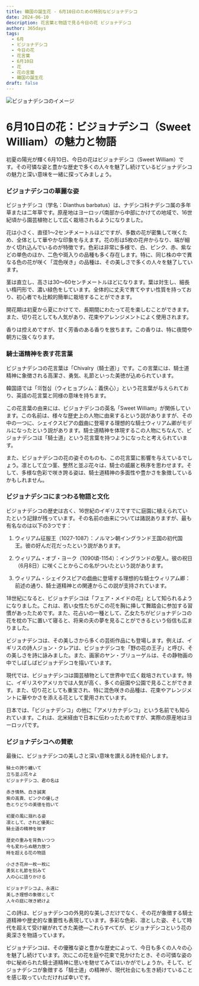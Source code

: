 ```yaml
---
title: 韓国の誕生花 - 6月10日のための特別なビジョナデシコ
date: 2024-06-10
description: 花言葉と物語で見る今日の花 ビジョナデシコ
author: 365days
tags:
  - 6月
  - ビジョナデシコ
  - 今日の花
  - 花言葉
  - 6月10日
  - 花
  - 花の言葉
  - 韓国の誕生花
draft: false
---
```




![ビジョナデシコのイメージ](https://cdn.pixabay.com/photo/2016/10/25/16/26/dianthus-1769322_1280.jpg#center#center)


# 6月10日の花：ビジョナデシコ（Sweet William）の魅力と物語

初夏の陽光が輝く6月10日、今日の花はビジョナデシコ（Sweet William）です。その可憐な姿と豊かな歴史で多くの人々を魅了し続けているビジョナデシコの魅力と深い意味を一緒に探ってみましょう。

### ビジョナデシコの華麗な姿

ビジョナデシコ（学名：Dianthus barbatus）は、ナデシコ科ナデシコ属の多年草または二年草です。原産地はヨーロッパ南部から中部にかけての地域で、16世紀頃から園芸植物として広く栽培されるようになりました。

花は小さく、直径1〜2センチメートルほどですが、多数の花が密集して咲くため、全体として華やかな印象を与えます。花の形は5枚の花弁からなり、端が細かく切れ込んでいるのが特徴です。色彩は非常に多様で、白、ピンク、赤、紫などの単色のほか、二色や斑入りの品種も多く存在します。特に、同じ株の中で異なる色の花が咲く「混色咲き」の品種は、その美しさで多くの人々を魅了しています。

茎は直立し、高さは30〜60センチメートルほどになります。葉は対生し、細長い楕円形で、濃い緑色をしています。全体的に丈夫で育てやすい性質を持っており、初心者でも比較的簡単に栽培することができます。

開花期は初夏から夏にかけてで、長期間にわたって花を楽しむことができます。また、切り花としても人気があり、花束やアレンジメントによく使用されます。

香りは控えめですが、甘く芳香のある香りを放ちます。この香りは、特に夜間や朝方に強くなります。

### 騎士道精神を表す花言葉

ビジョナデシコの花言葉は「Chivalry（騎士道）」です。この言葉には、騎士道精神に象徴される高潔さ、勇気、礼節といった美徳が込められています。

韓国語では「의협심（ウィヒョプシム：義侠心）」という花言葉が与えられており、英語の花言葉と同様の意味を持ちます。

この花言葉の由来には、ビジョナデシコの英名「Sweet William」が関係しています。この名前は、様々な歴史上の人物に由来するという説がありますが、その中の一つに、シェイクスピアの戯曲に登場する理想的な騎士ウィリアム卿がモデルになったという説があります。騎士道精神を体現するこの人物にちなんで、ビジョナデシコは「騎士道」という花言葉を持つようになったと考えられています。

また、ビジョナデシコの花の姿そのものも、この花言葉に影響を与えているでしょう。凛として立つ茎、整然と並ぶ花々は、騎士の威厳と秩序を思わせます。そして、多様な色彩で咲き誇る姿は、騎士道精神の多面性や豊かさを象徴しているかもしれません。

### ビジョナデシコにまつわる物語と文化

ビジョナデシコの歴史は古く、16世紀のイギリスですでに庭園に植えられていたという記録が残っています。その名前の由来については諸説ありますが、最も有名なのは以下の3つです：

1. ウィリアム征服王（1027-1087）：ノルマン朝イングランド王国の初代国王。彼の好んだ花だったという説があります。

2. ウィリアム・オブ・ヨーク（1090頃-1154）：イングランドの聖人。彼の祝日（6月8日）に咲くことからこの名がついたという説があります。

3. ウィリアム・シェイクスピアの戯曲に登場する理想的な騎士ウィリアム卿：前述の通り、騎士道精神との関連からこの説が支持されています。

18世紀になると、ビジョナデシコは「フェア・メイドの花」として知られるようになりました。これは、若い女性たちがこの花を胸に挿して舞踏会に参加する習慣があったためです。また、花占いの一種として、乙女たちがビジョナデシコの花を枕の下に置いて寝ると、将来の夫の夢を見ることができるという俗信も広まりました。

ビジョナデシコは、その美しさから多くの芸術作品にも登場します。例えば、イギリスの詩人ジョン・クレアは、ビジョナデシコを「野の花の王子」と呼び、その美しさを詩に詠みました。また、画家のヤン・ブリューゲルは、その静物画の中でしばしばビジョナデシコを描いています。

現代では、ビジョナデシコは園芸植物として世界中で広く栽培されています。特に、イギリスやアメリカでは人気が高く、多くの庭園や公園で見ることができます。また、切り花としても重宝され、特に混色咲きの品種は、花束やアレンジメントに華やかさを添える花として愛用されています。

日本では、「ビジョナデシコ」の他に「アメリカナデシコ」という名前でも知られています。これは、北米経由で日本に伝わったためですが、実際の原産地はヨーロッパです。

### ビジョナデシコへの賛歌

最後に、ビジョナデシコの美しさと深い意味を讃える詩を紹介します。

```
騎士の誇り纏いて
立ち並ぶ花々よ
ビジョナデシコ、君の名は

赤き情熱、白き誠実
紫の高貴、ピンクの優しさ
色とりどりの美徳を抱いて

初夏の風に揺れる姿
凛として、されど優美に
騎士道の精神を映す

歴史の重みを背負いつつ
今も変わらぬ魅力放つ
時を超える花の物語

小さき花弁一枚一枚に
勇気と礼節を刻みて
人の心に語りかける

ビジョナデシコよ、永遠に
美しき理想の象徴として
人々の庭に咲き続けよ
```

この詩は、ビジョナデシコの外見的な美しさだけでなく、その花が象徴する騎士道精神や歴史的な重要性も表現しています。多彩な色彩、凛とした姿、そして時代を超えて受け継がれてきた美徳—これらすべてが、ビジョナデシコという花の奥深さを物語っています。

ビジョナデシコは、その優雅な姿と豊かな歴史によって、今日も多くの人々の心を魅了し続けています。次にこの花を庭や花束で見かけたとき、その可憐な姿の中に秘められた騎士道精神に思いを馳せてみてはいかがでしょうか。そして、ビジョナデシコが象徴する「騎士道」の精神が、現代社会にも生き続けていることを感じ取っていただければ幸いです。
